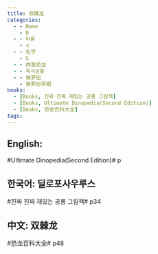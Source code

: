 ```yaml
---
title: 双棘龙
categories:
  - - Name
    - D
  - - 이름
    - ㄷ
  - - 名字
    - S
  - - 肉食恐龙
  - - 육식공룡
  - - 侏罗纪
    - 侏罗纪早期
books:
  - [Books, 진짜 진짜 재밌는 공룡 그림책]
  - [Books, Ultimate Dinopedia(Second Edition)]
  - [Books, 恐龙百科大全]
tags:
---
```


## English:

#Ultimate Dinopedia(Second Edition)# p

## 한국어: 딜로포사우루스

#진짜 진짜 재밌는 공룡 그림책# p34

## 中文: 双棘龙

#恐龙百科大全# p48
